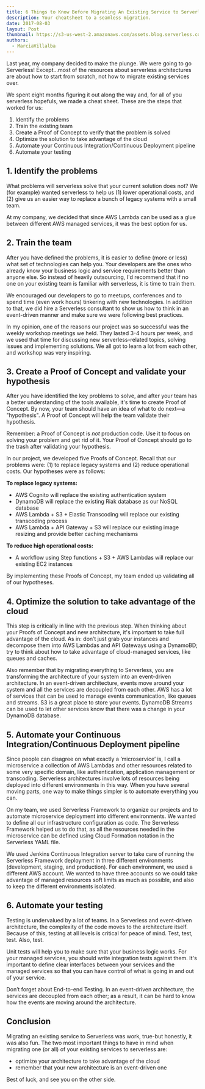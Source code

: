 ```yaml
---
title: 6 Things to Know Before Migrating An Existing Service to Serverless
description: Your cheatsheet to a seamless migration.
date: 2017-08-03
layout: Post
thumbnail: https://s3-us-west-2.amazonaws.com/assets.blog.serverless.com/steps.jpg
authors:
  - MarciaVillalba
---
```


Last year, my company decided to make the plunge. We were going to go Serverless! Except...most of the resources about serverless architectures are about how to start from scratch, not how to migrate existing services over.

We spent eight months figuring it out along the way and, for all of you serverless hopefuls, we made a cheat sheet. These are the steps that worked for us:

1. Identify the problems
2. Train the existing team
3. Create a Proof of Concept to verify that the problem is solved
4. Optimize the solution to take advantage of the cloud
5. Automate your Continuous Integration/Continuous Deployment pipeline
6. Automate your testing

## 1. Identify the problems

What problems will serverless solve that your current solution does not? We (for example) wanted serverless to help us (1) lower operational costs, and (2) give us an easier way to replace a bunch of legacy systems with a small team.

At my company, we decided that since AWS Lambda can be used as a glue between different AWS managed services, it was the best option for us.

## 2. Train the team

After you have defined the problems, it is easier to define (more or less) what set of technologies can help you. Your developers are the ones who already know your business logic and service requirements better than anyone else. So instead of heavily outsourcing, I'd recommend that if no one on your existing team is familiar with serverless, it is time to train them.

We encouraged our developers to go to meetups, conferences and to spend time (even work hours) tinkering with new technologies. In addition to that, we did hire a Serverless consultant to show us how to think in an event-driven manner and make sure we were following best practices.

In my opinion, one of the reasons our project was so successful was the weekly workshop meetings we held. They lasted 3-4 hours per week, and we used that time for discussing new serverless-related topics, solving issues and implementing solutions. We all got to learn a lot from each other, and workshop was very inspiring.

## 3. Create a Proof of Concept and validate your hypothesis

After you have identified the key problems to solve, and after your team has a better understanding of the tools available, it's time to create Proof of Concept. By now, your team should have an idea of what to do next—a "hypothesis". A Proof of Concept will help the team validate their hypothesis.

Remember: a Proof of Concept is *not* production code. Use it to focus on solving your problem and get rid of it. Your Proof of Concept should go to the trash after validating your hypothesis.

In our project, we developed five Proofs of Concept. Recall that our problems were: (1) to replace legacy systems and (2) reduce operational costs. Our hypotheses were as follows:

**To replace legacy systems:**
- AWS Cognito will replace the existing authentication system
- DynamoDB will replace the existing Riak database as our NoSQL database
- AWS Lambda + S3 + Elastic Transcoding will replace our existing transcoding process 
- AWS Lambda + API Gateway + S3 will replace our existing image resizing and provide better caching mechanisms

**To reduce high operational costs:**
- A workflow using Step functions + S3 + AWS Lambdas will replace our existing EC2 instances 

By implementing these Proofs of Concept, my team ended up validating all of our hypotheses.

## 4. Optimize the solution to take advantage of the cloud

This step is critically in line with the previous step. When thinking about your Proofs of Concept and new architecture, it's important to take full advantage of the cloud. As in: don’t just grab your instances and decompose them into AWS Lambdas and API Gateways using a DynamoBD; try to think about how to take advantage of cloud-managed services, like queues and caches.

Also remember that by migrating everything to Serverless, you are transforming the architecture of your system into an event-driven architecture. In an event-driven architecture, events move around your system and all the services are decoupled from each other. AWS has a lot of services that can be used to manage events communication, like queues and streams. S3 is a great place to store your events. DynamoDB Streams can be used to let other services know that there was a change in your DynamoDB database.

## 5. Automate your Continuous Integration/Continuous Deployment pipeline

Since people can disagree on what exactly a ‘microservice’ is, I call a microservice a collection of AWS Lambdas and other resources related to some very specific domain, like authentication, application management or transcoding. Serverless architectures involve lots of resources being deployed into different environments in this way. When you have several moving parts, one way to make things simpler is to automate everything you can.

On my team, we used Serverless Framework to organize our projects and to automate microservice deployment into different environments. We wanted to define all our infrastructure configuration as code. The Serverless Framework helped us to do that, as all the resources needed in the microservice can be defined using Cloud Formation notation in the Serverless YAML file.

We used Jenkins Continuous Integration server to take care of running the Serverless Framework deployment in three different environments (development, staging, and production). For each environment, we used a different AWS account. We wanted to have three accounts so we could take advantage of managed resources soft limits as much as possible, and also to keep the different environments isolated.

## 6. Automate your testing

Testing is undervalued by a lot of teams. In a Serverless and event-driven architecture, the complexity of the code moves to the architecture itself. Because of this, testing at all levels is critical for peace of mind. Test, test, test. Also, test.

Unit tests will help you to make sure that your business logic works. For your managed services, you should write integration tests against them. It's important to define clear interfaces between your services and the managed services so that you can have control of what is going in and out of your service.

Don’t forget about End-to-end Testing. In an event-driven architecture, the services are decoupled from each other; as a result, it can be hard to know how the events are moving around the architecture.

## Conclusion

Migrating an existing service to Serverless was work, true-but honestly, it was also fun. The two most important things to have in mind when migrating one (or all) of your existing services to serverless are:
- optimize your architecture to take advantage of the cloud
- remember that your new architecture is an event-driven one

Best of luck, and see you on the other side.
